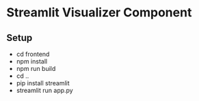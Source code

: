 # Streamlit Visualizer Component

## Setup

- cd frontend
- npm install
- npm run build
- cd ..
- pip install streamlit
- streamlit run app.py
